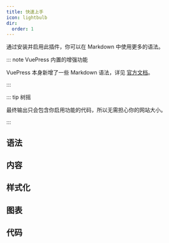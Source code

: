 ```yaml
---
title: 快速上手
icon: lightbulb
dir:
  order: 1
---
```


通过安装并启用此插件，你可以在 Markdown 中使用更多的语法。

::: note VuePress 内置的增强功能

VuePress 本身新增了一些 Markdown 语法，详见 [官方文档](https://vuejs.press/zh/guide/markdown.html)。

:::

::: tip 树摇

最终输出只会包含你启用功能的代码，所以无需担心你的网站大小。

:::

## 语法

<!-- @include: ./grammar/README.md#intro -->

<!-- @include: ./grammar/README.md#demo -->

## 内容

<!-- @include: ./content/README.md#intro -->

<!-- @include: ./content/README.md#demo -->

## 样式化

<!-- @include: ./stylize/README.md#intro -->

<!-- @include: ./stylize/README.md#demo -->

## 图表

<!-- @include: ./chart/README.md#intro -->

<!-- @include: ./chart/README.md#demo -->

## 代码

<!-- @include: ./code/README.md#intro -->

<!-- @include: ./code/README.md#demo -->
